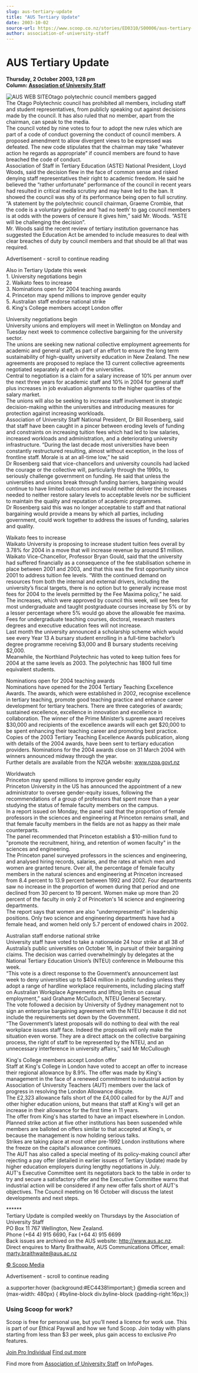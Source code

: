 ```yaml
---
slug: aus-tertiary-update
title: "AUS Tertiary Update"
date: 2003-10-02
source-url: https://www.scoop.co.nz/stories/ED0310/S00006/aus-tertiary-update.htm
author: association-of-university-staff
---
```

AUS Tertiary Update
===================

**Thursday, 2 October 2003, 1:28 pm**  
**Column: [Association of University Staff](https://info.scoop.co.nz/Association_of_University_Staff)**

![AUS WEB SITE](http://www.aus.ac.nz/pictures/logo.gif)Otago polytechnic council members gagged  
The Otago Polytechnic council has prohibited all members, including staff and student representatives, from publicly speaking out against decisions made by the council. It has also ruled that no member, apart from the chairman, can speak to the media.  
The council voted by nine votes to four to adopt the new rules which are part of a code of conduct governing the conduct of council members. A proposed amendment to allow divergent views to be expressed was defeated. The new code stipulates that the chairman may take “whatever action he regards as appropriate” if council members are found to have breached the code of conduct.  
Association of Staff in Tertiary Education (ASTE) National President, Lloyd Woods, said the decision flew in the face of common sense and risked denying staff representatives their right to academic freedom. He said he believed the “rather unfortunate” performance of the council in recent years had resulted in critical media scrutiny and may have led to the ban. It showed the council was shy of its performance being open to full scrutiny.  
“A statement by the polytechnic council chairman, Graeme Crombie, that the code is a voluntary guideline and ‘had no teeth’ to gag council members is at odds with the powers of censure it gives him,” said Mr. Woods. “ASTE will be challenging the decision”.  
Mr. Woods said the recent review of tertiary institution governance has suggested the Education Act be amended to include measures to deal with clear breaches of duty by council members and that should be all that was required.

Advertisement - scroll to continue reading





Also in Tertiary Update this week  
1\. University negotiations begin  
2\. Waikato fees to increase  
3\. Nominations open for 2004 teaching awards  
4\. Princeton may spend millions to improve gender equity  
5\. Australian staff endorse national strike  
6\. King's College members accept London offer

University negotiations begin  
University unions and employers will meet in Wellington on Monday and Tuesday next week to commence collective bargaining for the university sector.  
The unions are seeking new national collective employment agreements for academic and general staff, as part of an effort to ensure the long term sustainability of high-quality university education in New Zealand. The new agreements are proposed to replace the 13 current collective agreements negotiated separately at each of the universities.  
Central to negotiation is a claim for a salary increase of 10% per annum over the next three years for academic staff and 10% in 2004 for general staff plus increases in job evaluation alignments to the higher quartiles of the salary market.  
The unions will also be seeking to increase staff involvement in strategic decision-making within the universities and introducing measures for protection against increasing workloads.  
Association of University Staff National President, Dr Bill Rosenberg, said that staff have been caught in a pincer between eroding levels of funding and constraints on increasing tuition fees which had led to low salaries, increased workloads and administration, and a deteriorating university infrastructure. “During the last decade most universities have been constantly restructured resulting, almost without exception, in the loss of frontline staff. Morale is at an all-time low,” he said  
Dr Rosenberg said that vice-chancellors and university councils had lacked the courage or the collective will, particularly through the 1990s, to seriously challenge government on funding. He said that unless the universities and unions break through funding barriers, bargaining would continue to have limited outcomes and would neither deliver the increases needed to neither restore salary levels to acceptable levels nor be sufficient to maintain the quality and reputation of academic programmes.  
Dr Rosenberg said this was no longer acceptable to staff and that national bargaining would provide a means by which all parties, including government, could work together to address the issues of funding, salaries and quality.

Waikato fees to increase  
Waikato University is proposing to increase student tuition fees overall by 3.78% for 2004 in a move that will increase revenue by around $1 million.  
Waikato Vice-Chancellor, Professor Bryan Gould, said that the university had suffered financially as a consequence of the fee stabilisation scheme in place between 2001 and 2003, and that this was the first opportunity since 2001 to address tuition fee levels. “With the continued demand on resources from both the internal and external drivers, including the university’s fiscal targets, there is no option but to generally increase most fees for 2004 to the levels permitted by the Fee Maxima policy,” he said.  
The increases, which were approved by council this week, will see fees for most undergraduate and taught postgraduate courses increase by 5% or by a lesser percentage where 5% would go above the allowable fee maxima. Fees for undergraduate teaching courses, doctoral, research masters degrees and executive education fees will not increase.  
Last month the university announced a scholarship scheme which would see every Year 13 A bursary student enrolling in a full-time bachelor’s degree programme receiving $3,000 and B bursary students receiving $2,000.  
Meanwhile, the Northland Polytechnic has voted to keep tuition fees for 2004 at the same levels as 2003. The polytechnic has 1800 full time equivalent students.

Nominations open for 2004 teaching awards  
Nominations have opened for the 2004 Tertiary Teaching Excellence Awards. The awards, which were established in 2002, recognise excellence in tertiary teaching, promote good teaching practice and enhance career development for tertiary teachers. There are three categories of awards; sustained excellence, excellence in innovation and excellence in collaboration. The winner of the Prime Minister’s supreme award receives $30,000 and recipients of the excellence awards will each get $20,000 to be spent enhancing their teaching career and promoting best practice.  
Copies of the 2003 Tertiary Teaching Excellence Awards publication, along with details of the 2004 awards, have been sent to tertiary education providers. Nominations for the 2004 awards close on 31 March 2004 with winners announced midway through the year.  
Further details are available from the NZQA website: www.nzqa.govt.nz

Worldwatch  
Princeton may spend millions to improve gender equity  
Princeton University in the US has announced the appointment of a new administrator to oversee gender-equity issues, following the recommendations of a group of professors that spent more than a year studying the status of female faculty members on the campus.  
In a report issued on Monday, the panel said that the proportion of female professors in the sciences and engineering at Princeton remains small, and that female faculty members in the fields are not as happy as their male counterparts.  
The panel recommended that Princeton establish a $10-million fund to "promote the recruitment, hiring, and retention of women faculty" in the sciences and engineering.  
The Princeton panel surveyed professors in the sciences and engineering, and analysed hiring records, salaries, and the rates at which men and women are granted tenure. Over all, the percentage of female faculty members in the natural sciences and engineering at Princeton increased from 8.4 percent to 13.9 percent between 1992 and 2002. Four departments saw no increase in the proportion of women during that period and one declined from 30 percent to 19 percent. Women make up more than 20 percent of the faculty in only 2 of Princeton's 14 science and engineering departments.  
The report says that women are also "underrepresented" in leadership positions. Only two science and engineering departments have had a female head, and women held only 5.7 percent of endowed chairs in 2002.

Australian staff endorse national strike  
University staff have voted to take a nationwide 24 hour strike at all 38 of Australia’s public universities on October 16, in pursuit of their bargaining claims. The decision was carried overwhelmingly by delegates at the National Tertiary Education Union’s (NTEU) conference in Melbourne this week.  
“This vote is a direct response to the Government’s announcement last week to deny universities up to $404 million in public funding unless they adopt a range of hardline workplace requirements, including placing staff on Australian Workplace Agreements and lifting limits on casual employment,” said Grahame McCulloch, NTEU General Secretary.  
The vote followed a decision by University of Sydney management not to sign an enterprise bargaining agreement with the NTEU because it did not include the requirements set down by the Government.  
“The Government’s latest proposals will do nothing to deal with the real workplace issues staff face. Indeed the proposals will only make the situation even worse. They are a direct attack on the collective bargaining process, the right of staff to be represented by the NTEU, and an unnecessary interference in university affairs,” said Mr McCullough

King's College members accept London offer  
Staff at King's College in London have voted to accept an offer to increase their regional allowance by 8.9%. The offer was made by King's management in the face of a renewed commitment to industrial action by Association of University Teachers (AUT) members over the lack of progress in resolving the London Allowance dispute.  
The £2,323 allowance falls short of the £4,000 called for by the AUT and other higher education unions, but means that staff at King's will get an increase in their allowance for the first time in 11 years.  
The offer from King's has started to have an impact elsewhere in London. Planned strike action at five other institutions has been suspended while members are balloted on offers similar to that accepted at King's, or because the management is now holding serious talks.  
Strikes are taking place at most other pre-1992 London institutions where the freeze on the capital's allowance continues.  
The AUT has also called a special meeting of its policy-making council after rejecting a pay offer (detailed in earlier issues of Tertiary Update) made by higher education employers during lengthy negotiations in July.  
AUT's Executive Committee sent its negotiators back to the table in order to try and secure a satisfactory offer and the Executive Committee warns that industrial action will be considered if any new offer falls short of AUT's objectives. The Council meeting on 16 October will discuss the latest developments and next steps.

\*\*\*\*\*\*  
Tertiary Update is compiled weekly on Thursdays by the Association of University Staff  
PO Box 11 767 Wellington, New Zealand.  
Phone (+64 4) 915 6690, Fax (+64 4) 915 6699  
Back issues are archived on the AUS website: http://www.aus.ac.nz.  
Direct enquires to Marty Braithwaite, AUS Communications Officer, email: marty.braithwaite@aus.ac.nz

[© Scoop Media](http://www.scoop.co.nz/about/terms.html)  

Advertisement - scroll to continue reading



a.supporter:hover {background:#EC4438!important;} @media screen and (max-width: 480px) { #byline-block div.byline-block {padding-right:16px;}}

### Using Scoop for work?

Scoop is free for personal use, but you’ll need a licence for work use. This is part of our Ethical Paywall and how we fund Scoop. Join today with plans starting from less than $3 per week, plus gain access to exclusive _Pro_ features.  
  
[Join Pro Individual](https://pro.scoop.co.nz/Individual/?from=ProIn24) [Find out more](https://pro.scoop.co.nz/using-scoop-for-work/?from=ProIn24)

Find more from [Association of University Staff](https://info.scoop.co.nz/Association_of_University_Staff) on InfoPages.